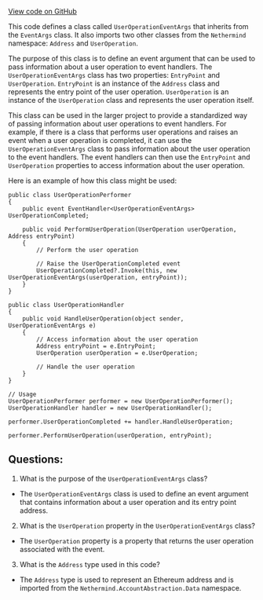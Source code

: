 [View code on GitHub](https://github.com/nethermindeth/nethermind/Nethermind.AccountAbstraction/Source/UserOperationEventArgs.cs)

This code defines a class called `UserOperationEventArgs` that inherits from the `EventArgs` class. It also imports two other classes from the `Nethermind` namespace: `Address` and `UserOperation`.

The purpose of this class is to define an event argument that can be used to pass information about a user operation to event handlers. The `UserOperationEventArgs` class has two properties: `EntryPoint` and `UserOperation`. `EntryPoint` is an instance of the `Address` class and represents the entry point of the user operation. `UserOperation` is an instance of the `UserOperation` class and represents the user operation itself.

This class can be used in the larger project to provide a standardized way of passing information about user operations to event handlers. For example, if there is a class that performs user operations and raises an event when a user operation is completed, it can use the `UserOperationEventArgs` class to pass information about the user operation to the event handlers. The event handlers can then use the `EntryPoint` and `UserOperation` properties to access information about the user operation.

Here is an example of how this class might be used:

```
public class UserOperationPerformer
{
    public event EventHandler<UserOperationEventArgs> UserOperationCompleted;

    public void PerformUserOperation(UserOperation userOperation, Address entryPoint)
    {
        // Perform the user operation

        // Raise the UserOperationCompleted event
        UserOperationCompleted?.Invoke(this, new UserOperationEventArgs(userOperation, entryPoint));
    }
}

public class UserOperationHandler
{
    public void HandleUserOperation(object sender, UserOperationEventArgs e)
    {
        // Access information about the user operation
        Address entryPoint = e.EntryPoint;
        UserOperation userOperation = e.UserOperation;

        // Handle the user operation
    }
}

// Usage
UserOperationPerformer performer = new UserOperationPerformer();
UserOperationHandler handler = new UserOperationHandler();

performer.UserOperationCompleted += handler.HandleUserOperation;

performer.PerformUserOperation(userOperation, entryPoint);
```
## Questions: 
 1. What is the purpose of the `UserOperationEventArgs` class?
- The `UserOperationEventArgs` class is used to define an event argument that contains information about a user operation and its entry point address.

2. What is the `UserOperation` property in the `UserOperationEventArgs` class?
- The `UserOperation` property is a property that returns the user operation associated with the event.

3. What is the `Address` type used in this code?
- The `Address` type is used to represent an Ethereum address and is imported from the `Nethermind.AccountAbstraction.Data` namespace.